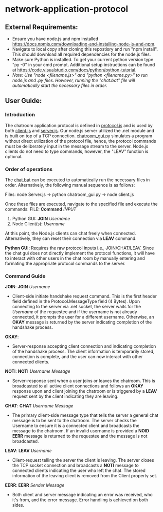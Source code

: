 # network-application-protocol
## External Requirements: 
- Ensure you have node.js and npm installed https://docs.npmjs.com/downloading-and-installing-node-js-and-npm.
- Navigate to local copy after cloning this repostiory and run "npm install". This should download all required dependencies for the node.js files.
- Make sure Python is installed. To get your current python version type "py -0" in your cmd prompt. Additional setup instructions can be found at https://code.visualstudio.com/docs/python/python-tutorial.
- *Note: Use "node <filename.js>" and "python <filename.py>" to run node.js and .py files. However, running the "chat.bat" file will automatically start the necessary files in order.*

## User Guide:
### Introduction
The chatroom application protocol is defined in [protocol.js](./protocol.js) and is used by both [client.js](./client.js) and [server.js](./server.js). Our node.js server utilized the .net module and is built on top of a TCP connection. [chatroom_gui.py](./chatroom_gui.py) simulates a program without direct utilization of the protocol file, hence, the protocol commands must be deliberately input in the message stream to the server. Node.js clients do not need to type commands, however, the "LEAV" function is optional.

### Order of operations
The [chat.bat](./chat.bat) can be executed to automatically run the necessary files in order. Alternatively, the following manual sequence is as follows:

Files:
node Server.js -> python chatroom_gui.py -> node client.js

Once these files are executed, navigate to the specified file and execute the commands:
FILE: **Command** *INPUT*
1) Python GUI: **JOIN** *Username*
2) Node Client(s): *Username*

At this point, the Node.js clients can chat freely when connected. Alternatively, they can reset their connection via **LEAV** command.

**Python GUI**: Requires the raw protocol inputs i.e., JOIN/CHAT/LEAV. Since the chat gui does not directly implement the protocol functions, it will have to interact with other users in the chat room by manually entering and formating the appropriate protocol commands to the server.

### Command Guide
**JOIN**: **JOIN** *Username*
- Client-side initiate handshake request command. This is the first header field defined in the Protocol.MessageType field (4 Bytes). Upon connecting to the server via .net socket, the server waits for the *Username* of the requestee and if the username is not already connected, it prompts the user for a different username. Otherwise, an **OKAY** message is returned by the server indicating completion of the handshake process.

**OKAY**:
- Server-response accepting client connection and indicating completion of the handshake process. The client information is temporarily stored, connection is complete, and the user can now interact with other connected clients.
  
**NOTI**: **NOTI** *Username Message*
- Server-response sent when a user joins or leaves the chatroom. This is broadcasted to all active client connections and follows an **OKAY** response upon and client joining the chatroom or is triggered by a **LEAV** request sent by the client indicating they are leaving.

**CHAT**: **CHAT** *Username Message*
- The primary client-side message type that tells the server a general chat message is to be sent to the chatroom. The server checks the Username to ensure it is a connected client and broadcasts the message to the chatroom. If an invalid username is provided a **NOID** **EERR** message is returned to the requestee and the message is not broadcasted.
  
**LEAV**: **LEAV** *Username*
- Client-request telling the server the client is leaving. The server closes the TCP socket connection and broadcasts a **NOTI** message to connected clients indicating the user who left the chat. The stored information of the leaving client is removed from the Client property set.

**EERR**: **EERR** *Sender Message*
- Both client and server message indicating an error was received, who it's from, and the error message. Error handling is achieved on both sides.



